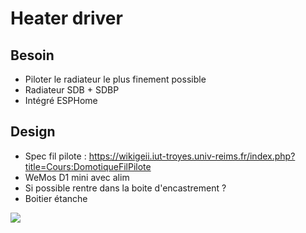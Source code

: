 # Heater driver

## Besoin

- Piloter le radiateur le plus finement possible
- Radiateur SDB + SDBP
- Intégré ESPHome

## Design

- Spec fil pilote : https://wikigeii.iut-troyes.univ-reims.fr/index.php?title=Cours:DomotiqueFilPilote
- WeMos D1 mini avec alim
- Si possible rentre dans la boite d'encastrement ?
- Boitier étanche

<img src="https://wikigeii.iut-troyes.univ-reims.fr/images/0/04/Fil-pilote.gif">